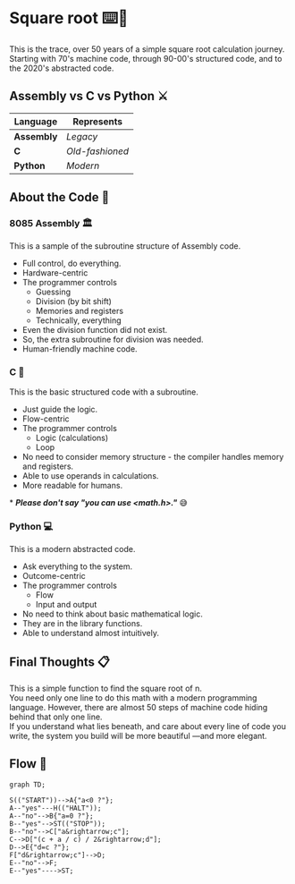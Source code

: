 # Square root :keyboard::deciduous_tree:

This is the trace, over 50 years of a simple square root calculation journey.  
Starting with 70's machine code, through 90-00's structured code, and to the 2020's abstracted code.

## Assembly vs C vs Python :crossed_swords:

|Language    |Represents     |
|------------|---------------|
|**Assembly**|*Legacy*       |
|**C**       |*Old-fashioned*|
|**Python**  |*Modern*       |

## About the Code :memo:

### 8085 Assembly :classical_building:

This is a sample of the subroutine structure of Assembly code.

- Full control, do everything.
- Hardware-centric
- The programmer controls
  - Guessing
  - Division (by bit shift)
  - Memories and registers
  - Technically, everything
- Even the division function did not exist.
- So, the extra subroutine for division was needed.
- Human-friendly machine code.

### C :floppy_disk:

This is the basic structured code with a subroutine.

- Just guide the logic.
- Flow-centric
- The programmer controls
  - Logic (calculations)
  - Loop
- No need to consider memory structure - the compiler handles memory and registers.
- Able to use operands in calculations.
- More readable for humans.

\* ***Please don't say "you can use \<math.h\>."*** :sweat_smile:

### Python :computer:

This is a modern abstracted code.

- Ask everything to the system.
- Outcome-centric
- The programmer controls
  - Flow
  - Input and output
- No need to think about basic mathematical logic.
- They are in the library functions.
- Able to understand almost intuitively.

## Final Thoughts :clipboard:

This is a simple function to find the square root of n.  
You need only one line to do this math with a modern programming language. However, there are almost 50 steps of machine code hiding behind that only one line.  
If you understand what lies beneath, and care about every line of code you write, the system you build will be more beautiful &mdash;and more elegant.

## Flow :twisted_rightwards_arrows:

```mermaid
graph TD;

S(("START"))-->A{"a<0 ?"};
A--"yes"---H(("HALT"));
A--"no"-->B{"a=0 ?"};
B--"yes"-->ST(("STOP"));
B--"no"-->C["a&rightarrow;c"];
C-->D["(c + a / c) / 2&rightarrow;d"];
D-->E{"d=c ?"};
F["d&rightarrow;c"]-->D;
E--"no"-->F;
E--"yes"---->ST;
```
